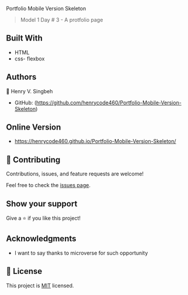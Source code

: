 Portfolio Mobile Version Skeleton

> Model 1 Day # 3 - A protfolio page


## Built With

- HTML
- css- flexbox



## Authors

👤 Henry V. Singbeh 

- GitHub: (https://github.com/henrycode460/Portfolio-Mobile-Version-Skeleton)


## Online Version
- https://henrycode460.github.io/Portfolio-Mobile-Version-Skeleton/


## 🤝 Contributing

Contributions, issues, and feature requests are welcome!

Feel free to check the [issues page](../../issues/).

## Show your support

Give a ⭐️ if you like this project!

## Acknowledgments

- I want to say thanks to microverse for such opportunity

## 📝 License

This project is [MIT](./MIT.md) licensed.

